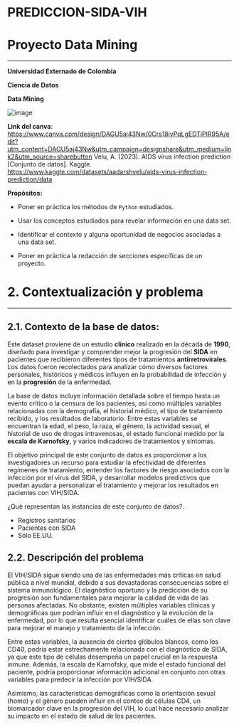 # PREDICCION-SIDA-VIH
# Proyecto Data Mining 
****
**Universidad Externado de Colombia**

**Ciencia de Datos**

**Data Mining**

![image](https://github.com/user-attachments/assets/4f1c3f1d-dede-4bea-8eea-9d70e2b16c00)

**Link del canva**: https://www.canva.com/design/DAGU5aj43Nw/0Crs18iyPqLgEDTiPIR95A/edit?utm_content=DAGU5aj43Nw&utm_campaign=designshare&utm_medium=link2&utm_source=sharebutton
Velu, A. (2023). AIDS virus infection prediction [Conjunto de datos]. Kaggle. https://www.kaggle.com/datasets/aadarshvelu/aids-virus-infection-prediction/data

**Propósitos:**

* Poner en práctica los métodos de `Python` estudiados.

* Usar los conceptos estudiados para revelar información en una data set.

* Identificar el contexto y alguna oportunidad de negocios asociadas a una data set.

* Poner en práctica la redacción de secciones específicas de un proyecto.


# 2. Contextualización y problema
****

##  2.1. Contexto de la base de datos:
Este dataset proviene de un estudio **clínico** realizado en la década de **1990**, diseñado para investigar y comprender mejor la progresión del **SIDA** en pacientes que recibieron diferentes tipos de tratamientos **antirretrovirales**. Los datos fueron recolectados para analizar cómo diversos factores personales, históricos y médicos influyen en la probabilidad de infección y en la **progresión** de la enfermedad.

La base de datos incluye información detallada sobre el tiempo hasta un evento crítico o la censura de los pacientes, así como múltiples variables relacionadas con la demografía, el historial médico, el tipo de tratamiento recibido, y los resultados de laboratorio. Entre estas variables se encuentran la edad, el peso, la raza, el género, la actividad sexual, el historial de uso de drogas intravenosas, el estado funcional medido por la **escala de Karnofsky**, y varios indicadores de tratamientos y síntomas.

El objetivo principal de este conjunto de datos es proporcionar a los investigadores un recurso para estudiar la efectividad de diferentes regímenes de tratamiento, entender los factores de riesgo asociados con la infección por el virus del SIDA, y desarrollar modelos predictivos que puedan ayudar a personalizar el tratamiento y mejorar los resultados en pacientes con VIH/SIDA.

¿Qué representan las instancias de este conjunto de datos?.
- Registros sanitarios
- Pacientes con SIDA
- Sólo EE.UU.

## 2.2. Descripción del problema
El VIH/SIDA sigue siendo una de las enfermedades más críticas en salud pública a nivel mundial, debido a sus devastadoras consecuencias sobre el sistema inmunológico. El diagnóstico oportuno y la predicción de su progresión son fundamentales para mejorar la calidad de vida de las personas afectadas. No obstante, existen múltiples variables clínicas y demográficas que podrían influir en el diagnóstico y la evolución de la enfermedad, por lo que resulta esencial identificar cuáles de ellas son clave para mejorar el manejo y tratamiento de la infección.

Entre estas variables, la ausencia de ciertos glóbulos blancos, como los CD40, podría estar estrechamente relacionada con el diagnóstico de SIDA, ya que este tipo de células desempeña un papel crucial en la respuesta inmune. Además, la escala de Karnofsky, que mide el estado funcional del paciente, podría proporcionar información adicional en conjunto con otras variables para predecir la infección por VIH/SIDA.

Asimismo, las características demográficas como la orientación sexual (homo) y el género pueden influir en el conteo de células CD4, un biomarcador clave en la progresión del VIH, lo cual hace necesario analizar su impacto en el estado de salud de los pacientes.
